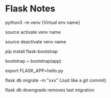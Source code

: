 # Flask Notes

python3 -m venv {Virtual env name}

source activate venv name

source deactivate venv name

pip install flask-bootstrap

bootstrap = bootstrap(app)

export FLASK_APP=hello.py

flask db migrate -m "xxx" (Just like a git commit)

flask db downgrade removes last migration
